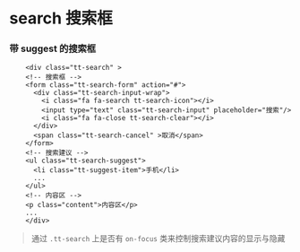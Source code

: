 # search 搜索框

### 带 suggest 的搜索框

```
	<div class="tt-search" >
    <!-- 搜索框 -->
    <form class="tt-search-form" action="#">
      <div class="tt-search-input-wrap">
        <i class="fa fa-search tt-search-icon"></i>
        <input type="text" class="tt-search-input" placeholder="搜索"/>
        <i class="fa fa-close tt-search-clear"></i>
      </div>
      <span class="tt-search-cancel" >取消</span>
    </form>
    <!-- 搜索建议 -->
    <ul class="tt-search-suggest">
      <li class="tt-suggest-item">手机</li>
      ...
    </ul>
    <!-- 内容区 -->
    <p class="content">内容区</p>
    ...
	</div>
```

> 通过 `.tt-search` 上是否有 `on-focus` 类来控制搜索建议内容的显示与隐藏

<search>
</search>

